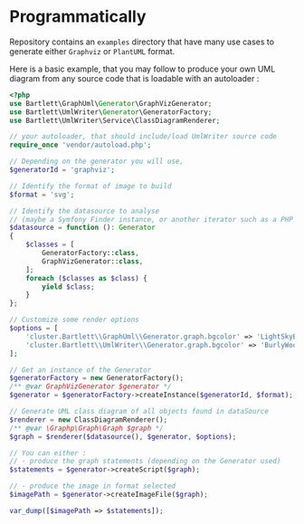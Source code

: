 <!-- markdownlint-disable MD013 -->
# Programmatically

Repository contains an `examples` directory that have many use cases to generate either `Graphviz` or `PlantUML` format.

Here is a basic example, that you may follow to produce your own UML diagram
from any source code that is loadable with an autoloader :

```php
<?php
use Bartlett\GraphUml\Generator\GraphVizGenerator;
use Bartlett\UmlWriter\Generator\GeneratorFactory;
use Bartlett\UmlWriter\Service\ClassDiagramRenderer;

// your autoloader, that should include/load UmlWriter source code
require_once 'vendor/autoload.php';

// Depending on the generator you will use,
$generatorId = 'graphviz';

// Identify the format of image to build
$format = 'svg';

// Identify the datasource to analyse
// (maybe a Symfony Finder instance, or another iterator such as a PHP Generator)
$datasource = function (): Generator
{
    $classes = [
        GeneratorFactory::class,
        GraphVizGenerator::class,
    ];
    foreach ($classes as $class) {
        yield $class;
    }
};

// Customize some render options
$options = [
    'cluster.Bartlett\\GraphUml\\Generator.graph.bgcolor' => 'LightSkyBlue',
    'cluster.Bartlett\\UmlWriter\\Generator.graph.bgcolor' => 'BurlyWood',
];

// Get an instance of the Generator
$generatorFactory = new GeneratorFactory();
/** @var GraphVizGenerator $generator */
$generator = $generatorFactory->createInstance($generatorId, $format);

// Generate UML class diagram of all objects found in dataSource
$renderer = new ClassDiagramRenderer();
/** @var \Graphp\Graph\Graph $graph */
$graph = $renderer($datasource(), $generator, $options);

// You can either :
// - produce the graph statements (depending on the Generator used)
$statements = $generator->createScript($graph);

// - produce the image in format selected
$imagePath = $generator->createImageFile($graph);

var_dump([$imagePath => $statements]);
```
